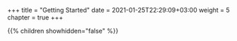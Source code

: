 +++
title = "Getting Started"
date = 2021-01-25T22:29:09+03:00
weight = 5
chapter = true
+++

{{% children showhidden="false" %}}
